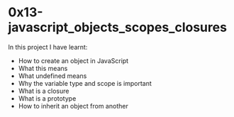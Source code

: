 # 0x13-javascript_objects_scopes_closures
In this project I have learnt:

* How to create an object in JavaScript
* What this means
* What undefined means
* Why the variable type and scope is important
* What is a closure
* What is a prototype
* How to inherit an object from another
